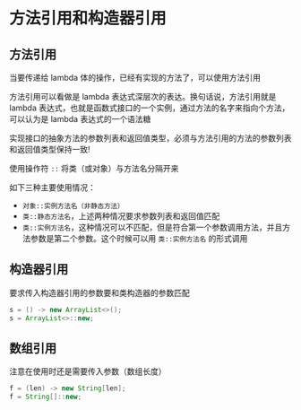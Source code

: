 # 方法引用和构造器引用

## 方法引用

当要传递给 lambda 体的操作，已经有实现的方法了，可以使用方法引用

方法引用可以看做是 lambda 表达式深层次的表达。换句话说，方法引用就是 lambda 表达式，也就是函数式接口的一个实例，通过方法的名字来指向个方法，可以认为是 lambda 表达式的一个语法糖

实现接口的抽象方法的参数列表和返回值类型，必须与方法引用的方法的参数列表和返回值类型保持一致!

使用操作符 `::` 将类（或对象）与方法名分隔开来

如下三种主要使用情况：
- `对象::实例方法名（非静态方法）`
- `类::静态方法名`，上述两种情况要求参数列表和返回值匹配
- `类::实例方法名`，这种情况可以不匹配，但是符合第一个参数调用方法，并且方法参数是第二个参数。这个时候可以用 `类::实例方法名` 的形式调用

## 构造器引用

要求传入构造器引用的参数要和类构造器的参数匹配

```java
s = () -> new ArrayList<>();
s = ArrayList<>::new;
```

## 数组引用

注意在使用时还是需要传入参数（数组长度）

```java
f = (len) -> new String[len];
f = String[]::new;
```



